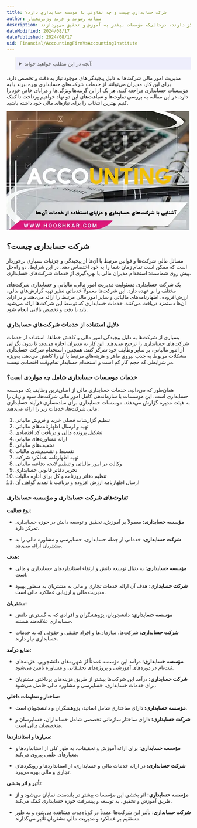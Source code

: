 ```yaml
---
title: شرکت حسابداری چیست و چه تفاوتی با موسسه حسابداری دارد؟
author: سمانه رشوند و فربد وزیرمختار
description: شرکت‌های حسابداری خدمات مالی و مالیاتی تخصصی ارائه می‌دهند، شامل تهیه گزارش‌ها، اظهارنامه‌ها، مشاوره و مدیریت امور مالی. این شرکت‌ها با مؤسسات حسابداری در هدف، مشتریان، منابع درآمد و ساختار متفاوت‌اند؛ شرکت‌ها بر ارائه خدمات تجاری تمرکز دارند، درحالی‌که مؤسسات بیشتر به آموزش و تحقیق می‌پردازند.
dateModified: 2024/08/17
datePublished: 2024/08/17
uid: Financial/AccountingFirmVsAccountingInstitute
---
```


<blockquote style="background-color:#eeeefc; padding:0.5rem">
<details>
  <summary>آنچه در این مطلب خواهید خواند:</summary>
  <ul>
    <li>شرکت حسابداری چیست؟</li>
    <li>دلایل استفاده از خدمات شرکت‌های حسابداری</li>
    <li>خدمات موسسات حسابداری شامل چه مواردی است؟</li>
    <li>تفاوت‌های شرکت حسابداری و مؤسسه حسابداری</li>
  </ul>
</details>

</blockquote>

مدیریت امور مالی شرکت‌ها به دلیل پیچیدگی‌های موجود نیاز به دقت و تخصص دارد. برای این کار، مدیران می‌توانند از خدمات شرکت‌های حسابداری بهره ببرند یا به مؤسسات حسابداری مراجعه کنند. هر یک از این گزینه‌ها ویژگی‌ها و مزایای خاص خود را دارد. در این مقاله، به بررسی تفاوت‌ها و شباهت‌های این دو نهاد خواهیم پرداخت تا کمک کنیم بهترین انتخاب را برای نیازهای مالی خود داشته باشید.

![آشنایی با شرکت های حسابداری و مزایای استفاده از خدمات آنها](./Images/AccountingFirm.webp)

## شرکت حسابداری چیست؟

مسائل مالی شرکت‌ها و قوانین مرتبط با آن‌ها از پیچیدگی و جزئیات بسیاری برخوردار است که ممکن است تمام زمان شما را به خود اختصاص دهد. در این شرایط، دو راه‌حل پیش روی شماست: استخدام مدیران مالی یا بهره‌گیری از خدمات شرکت‌های حسابداری.

یک شرکت حسابداری مسئولیت مدیریت امور مالی، مالیاتی و حسابداری شرکت‌های مختلف را بر عهده دارد. این شرکت‌ها معمولاً خدماتی نظیر تهیه گزارش‌های مالی، ارزش‌افزوده، اظهارنامه‌های مالیاتی و سایر امور مالی مرتبط را ارائه می‌دهند و در ازای آن‌ها دستمزد دریافت می‌کنند. خدمات حسابداری که توسط این شرکت‌ها ارائه می‌شود باید با دقت و تخصص بالایی انجام شود.

### دلایل استفاده از خدمات شرکت‌های حسابداری

بسیاری از شرکت‌ها به دلیل پیچیدگی امور مالی و کاهش خطاها، استفاده از خدمات شرکت‌های حسابداری را ترجیح می‌دهند. این کار به مدیران اجازه می‌دهد تا بدون نگرانی از امور مالیاتی، بر سایر وظایف خود تمرکز کنند. همچنین، استخدام شرکت حسابداری مشکلات مربوط به جذب نیروی ماهر و هزینه‌های مرتبط با آن را کاهش می‌دهد، به‌ویژه در شرایطی که حجم کار کم است و استخدام حسابدار تمام‌وقت اقتصادی نیست.

### خدمات موسسات حسابداری شامل چه مواردی است؟

همان‌طور که می‌دانید، خدمات حسابداری مالی از اصلی‌ترین وظایف یک موسسه حسابداری است. این موسسات با سازماندهی کامل امور مالی شرکت‌ها، سود و زیان را به هیئت مدیره گزارش می‌دهند. موسسات حسابداری برای ساده‌سازی فرآیند حسابداری مالی شرکت‌ها، خدمات زیر را ارائه می‌دهند:

1. تنظیم گزارشات فصلی خرید و فروش مالیاتی
2. تهیه و ارسال اظهارنامه‌های مالیاتی
3. تشکیل پرونده مالی و دریافت کد اقتصادی
4. ارائه مشاوره‌های مالیاتی
5. تخفیف‌های مالیاتی
6. تقسیط و تقسیم‌بندی مالیات
7. تهیه اظهارنامه عملکرد شرکت
8. وکالت در امور مالیاتی و تنظیم لایحه دفاعیه مالیاتی
9. تحریر دفاتر قانونی حسابداری
10. تنظیم دفاتر روزنامه و کل برای اداره مالیات
11. ارسال اظهارنامه ارزش افزوده و دریافت یا تمدید گواهی آن

### تفاوت‌های شرکت حسابداری و مؤسسه حسابداری

**نوع فعالیت:**

- **مؤسسه حسابداری:** معمولاً بر آموزش، تحقیق و توسعه دانش در حوزه حسابداری تمرکز دارد.

- **شرکت حسابداری:** خدماتی از جمله حسابداری، حسابرسی و مشاوره مالی را به مشتریان ارائه می‌دهد.

**هدف:**

- **مؤسسه حسابداری:** به دنبال توسعه دانش و ارتقاء استانداردهای حسابداری و مالی است.

- **شرکت حسابداری:** هدف آن ارائه خدمات تجاری و مالی به مشتریان به منظور بهبود مدیریت مالی و ارزیابی عملکرد مالی است.

**مشتریان:**

- **مؤسسه حسابداری:** دانشجویان، پژوهشگران و افرادی که به گسترش دانش حسابداری علاقه‌مند هستند.

- **شرکت حسابداری:** شرکت‌ها، سازمان‌ها و افراد حقیقی و حقوقی که به خدمات حسابداری نیاز دارند.

**منابع درآمد:**

- **مؤسسه حسابداری:** درآمد این مؤسسه عمدتاً از شهریه‌های دانشجویی، هزینه‌های ثبت‌نام در دوره‌های آموزشی و پروژه‌های تحقیقاتی و مشاوره تأمین می‌شود.

- **شرکت حسابداری:** درآمد این شرکت‌ها بیشتر از طریق هزینه‌های پرداختی مشتریان برای خدمات حسابداری، حسابرسی و مشاوره مالی حاصل می‌شود.

**ساختار و تنظیمات داخلی:**

- **مؤسسه حسابداری:** دارای ساختاری شامل اساتید، پژوهشگران و دانشجویان است.

- **شرکت حسابداری:** دارای ساختار سازمانی تخصصی شامل حسابداران، حسابرسان و متخصصان مالی است.

**معیارها و استانداردها:**

- **مؤسسه حسابداری:** برای ارائه آموزش و تحقیقات، به طور کلی از استانداردها و معیارهای علمی پیروی می‌کند.

- **شرکت حسابداری:** در ارائه خدمات مالی و حسابداری، از استانداردها و رویکردهای تجاری و مالی بهره می‌برد.

**تأثیر و اثر بخشی:**

- **مؤسسه حسابداری:** اثر بخشی این مؤسسات بیشتر در بلندمدت نمایان می‌شود و از طریق آموزش و تحقیق، به توسعه و پیشرفت حوزه حسابداری کمک می‌کند.

- **شرکت حسابداری:** تأثیر این شرکت‌ها عمدتاً در کوتاه‌مدت مشاهده می‌شود و به طور مستقیم بر عملکرد و مدیریت مالی مشتریان تأثیر می‌گذارند.
